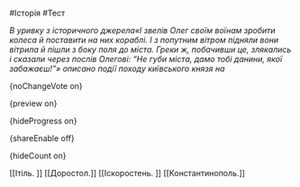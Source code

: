#Історія #Тест

*В уривку з історичного джерела«І звелів Олег своїм воїнам зробити колеса й поставити на них кораблі. І з попутним вітром підняли вони вітрила й пішли з боку поля до міста. Греки ж, побачивши це, злякались і сказали через послів Олегові: “Не губи міста, дамо тобі данини, якої забажаєш!”» описано події походу київського князя на*

{noChangeVote on}

{preview on}

{hideProgress on}

{shareEnable off}

{hideCount on}

[[Ітіль. ]]
[[Доростол.]]
[[Іскоростень. ]]
[[Константинополь.]]

